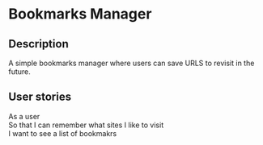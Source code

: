 # Bookmarks Manager

## Description

A simple bookmarks manager where users can save URLS to revisit in the future.

## User stories

As a user  
So that I can remember what sites I like to visit  
I want to see a list of bookmakrs
